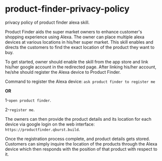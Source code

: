 # product-finder-privacy-policy

privacy policy of product finder alexa skill.

Product Finder aids the super market owners to enhance customer's shopping experience using Alexa. The owner can place multiple alexa devices at various locations in his/her super market. This skill enables and directs the customers to find the exact location of the product they want to buy.

To get started, owner should enable the skill from the app store and link his/her google account in the redirected page. After linking his/her account, he/she should register the Alexa device to Product Finder.

Command to register the Alexa device:
`ask product finder to register me`

**OR**

1-`open product finder`.

2-`register me`.

The owners can then provide the product details and its location for each device via google login on the web interface:
`https://productfinder.qburst.build`.

Once the registration process complete, and product details gets stored. Customers can simply inquire the location of the products through the Alexa device which then responds with the position of that product with respect to it.
